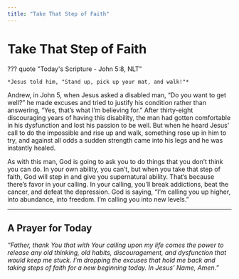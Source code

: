 ```yaml
---
title: "Take That Step of Faith"
---
```


# Take That Step of Faith

??? quote "Today's Scripture - John 5:8, NLT"

    *Jesus told him, "Stand up, pick up your mat, and walk!"*

Andrew, in John 5, when Jesus asked a disabled man, “Do you want to get well?” he made excuses and tried to justify his condition rather than answering, “Yes, that’s what I’m believing for.” After thirty-eight discouraging years of having this disability, the man had gotten comfortable in his dysfunction and lost his passion to be well. But when he heard Jesus’ call to do the impossible and rise up and walk, something rose up in him to try, and against all odds a sudden strength came into his legs and he was instantly healed.

As with this man, God is going to ask you to do things that you don’t think you can do. In your own ability, you can’t, but when you take that step of faith, God will step in and give you supernatural ability. That’s because there’s favor in your calling. In your calling, you’ll break addictions, beat the cancer, and defeat the depression. God is saying, “I’m calling you up higher, into abundance, into freedom. I’m calling you into new levels.”

<hr> 

## A Prayer for Today

*“Father, thank You that with Your calling upon my life comes the power to release any old thinking, old habits, discouragement, and dysfunction that would keep me stuck. I’m dropping the excuses that hold me back and taking steps of faith for a new beginning today. In Jesus’ Name, Amen.”*
